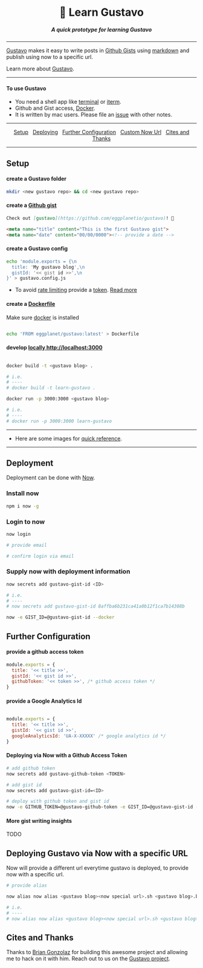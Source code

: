 <h1 align="center">👨 Learn Gustavo</h1>

<h5 align="center">A quick prototype for learning Gustavo</h5>

---

[Gustavo](https://github.com/eggplanetio/gustavo) makes it easy to write posts in [Github Gists](https://gist.github.com/) using [markdown](https://daringfireball.net/projects/markdown/) and publish using now to a specific url.

Learn more about [Gustavo](https://github.com/eggplanetio/gustavo).

---

#### To use Gustavo 

-  You need a shell app like [terminal](https://lifehacker.com/5857046/the-best-terminal-emulator-for-mac-os-x) or [iterm](https://www.iterm2.com/version3.html). 
-  Github and Gist access, [Docker](https://www.docker.com/). 
-  It is written by mac users. Please file an [issue](https://github.com/eggplanetio/gustavo/issues) with other notes.

---

<p align="center">
  <a href="#setup">Setup</a>&nbsp;&nbsp;
   <a href="#deploy">Deploying</a>&nbsp;&nbsp;
  <a href="#further-configuration">Further Configuration</a>&nbsp;&nbsp;
  <a href="#custom-url">Custom Now Url</a>&nbsp;&nbsp;
  <a href="#cite">Cites and Thanks</a>
</p>

---

<h2 id="setup">Setup</h2>

#### create a Gustavo folder
```bash
mkdir <new gustavo repo> && cd <new gustavo repo>
```

#### create a [Github gist](https://gist.github.com/)
```md
Check out [gustavo](https://github.com/eggplanetio/gustavo)! 🚀

<meta name="title" content="This is the first Gustavo gist">
<meta name="date" content="00/00/0000"><!-- provide a date -->

```

#### create a Gustavo config
```bash
echo 'module.exports = {\n
  title: 'My gustavo blog',\n
  gistId: '<< gist id >>',\n
}' > gustavo.config.js  
```

-  To avoid [rate limiting](https://github.com/dflydev/embed-github-gist/issues/10) provide a [token](https://help.github.com/articles/creating-a-personal-access-token-for-the-command-line/). [Read more](#urther-configuration)

#### create a [Dockerfile](https://docs.docker.com/engine/reference/builder/)

Make sure [docker](https://www.docker.com/docker-mac) is installed

```bash

echo 'FROM eggplanet/gustavo:latest' > Dockerfile

```

#### develop [locally http://localhost:3000](http://localhost:3000)

```bash

docker build -t <gustavo blog> .

# i.e.
# ----
# docker build -t learn-gustavo .

docker run -p 3000:3000 <gustavo blog>

# i.e.
# ----
# docker run -p 3000:3000 learn-gustavo

```

---

- Here are some images for [quick reference](https://github.com/yowainwright/learn-gustavo/blob/master/documentation/image-reference.md).

---

<h2 id="deploy">Deployment</h2>

Deployment can be done with [Now](https://zeit.co/now).

### Install now
```bash
npm i now -g

```

### Login to now
```bash
now login

# provide email

# confirm login via email
```

### Supply now with deployment information
```bash
now secrets add gustavo-gist-id <ID>

# i.e.
# ----
# now secrets add gustavo-gist-id 8affba6b231ca41a0b12f1ca7b14308b

now -e GIST_ID=@gustavo-gist-id --docker

```

<h2 id="further-configuration">Further Configuration</h2>

#### provide a github access token
```javascript
module.exports = {
  title: '<< title >>',
  gistId: '<< gist id >>',
  githubToken: '<< token >>', /* github access token */
}
```

#### provide a Google Analytics Id

```javascript

module.exports = {
  title: '<< title >>',
  gistId: '<< gist id >>',
  googleAnalyticsId: 'UA-X-XXXXX' /* google analytics id */
}

```

#### Deploying via Now with a Github Access Token

```bash
# add github token 
now secrets add gustavo-github-token <TOKEN>

# add gist id 
now secrets add gustavo-gist-id=<ID>

# deploy with github token and gist id
now -e GITHUB_TOKEN=@gustavo-github-token -e GIST_ID=@gustavo-gist-id --docker

```


#### More gist writing insights

TODO 

<h2 id="custom-url">Deploying Gustavo via Now with a specific URL</h2>

Now will provide a different url everytime gustavo is deployed, to provide now with a specific url.

```bash
# provide alias

now alias now alias <gustavo blog><now special url>.sh <gustavo blog>.blog

# i.e.
# ----
# now alias now alias <gustavo blog><now special url>.sh <gustavo blog>.blog

```

<h2 id="cite">Cites and Thanks</h2>

Thanks to [Brian Gonzolaz](https://www.briangonzalez.org/) for building this awesome project and allowing me to hack on it with him. Reach out to us on the [Gustavo project](https://github.com/eggplanetio/gustavo).



